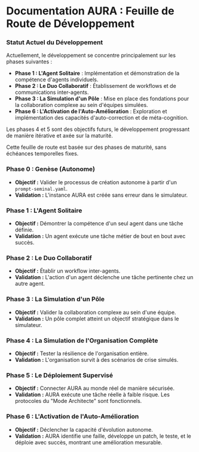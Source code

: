 # Documentation AURA : Feuille de Route de Développement

### Statut Actuel du Développement

Actuellement, le développement se concentre principalement sur les phases suivantes :

*   **Phase 1 : L'Agent Solitaire** : Implémentation et démonstration de la compétence d'agents individuels.
*   **Phase 2 : Le Duo Collaboratif** : Établissement de workflows et de communications inter-agents.
*   **Phase 3 : La Simulation d'un Pôle** : Mise en place des fondations pour la collaboration complexe au sein d'équipes simulées.
*   **Phase 6 : L'Activation de l'Auto-Amélioration** : Exploration et implémentation des capacités d'auto-correction et de méta-cognition.

Les phases 4 et 5 sont des objectifs futurs, le développement progressant de manière itérative et axée sur la maturité.

Cette feuille de route est basée sur des phases de maturité, sans échéances temporelles fixes.

### Phase 0 : Genèse (Autonome)
-   **Objectif :** Valider le processus de création autonome à partir d'un `prompt-seminal.yaml`.
-   **Validation :** L'instance AURA est créée sans erreur dans le simulateur.

### Phase 1 : L'Agent Solitaire
-   **Objectif :** Démontrer la compétence d'un seul agent dans une tâche définie.
-   **Validation :** Un agent exécute une tâche métier de bout en bout avec succès.

### Phase 2 : Le Duo Collaboratif
-   **Objectif :** Établir un workflow inter-agents.
-   **Validation :** L'action d'un agent déclenche une tâche pertinente chez un autre agent.

### Phase 3 : La Simulation d'un Pôle
-   **Objectif :** Valider la collaboration complexe au sein d'une équipe.
-   **Validation :** Un pôle complet atteint un objectif stratégique dans le simulateur.

### Phase 4 : La Simulation de l'Organisation Complète
-   **Objectif :** Tester la résilience de l'organisation entière.
-   **Validation :** L'organisation survit à des scénarios de crise simulés.

### Phase 5 : Le Déploiement Supervisé
-   **Objectif :** Connecter AURA au monde réel de manière sécurisée.
-   **Validation :** AURA exécute une tâche réelle à faible risque. Les protocoles du "Mode Architecte" sont fonctionnels.

### Phase 6 : L'Activation de l'Auto-Amélioration
-   **Objectif :** Déclencher la capacité d'évolution autonome.
-   **Validation :** AURA identifie une faille, développe un patch, le teste, et le déploie avec succès, montrant une amélioration mesurable.

